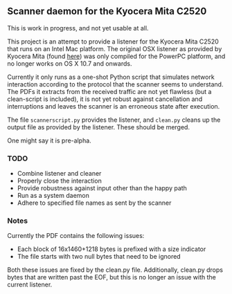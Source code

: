 ## Scanner daemon for the Kyocera Mita C2520

This is work in progress, and not yet usable at all.

This project is an attempt to provide a listener for the Kyocera Mita C2520 that runs on an Intel Mac platform. The original OSX listener as provided by Kyocera Mita (found [here](http://www.kyoceradocumentsolutions.eu/index/service/dlc.false.driver.KMC2520._.EN.html)) was only compiled for the PowerPC platform, and no longer works on OS X 10.7 and onwards.

Currently it only runs as a one-shot Python script that simulates network interaction according to the protocol that the scanner seems to understand. The PDFs it extracts from the received traffic are not yet flawless (but a clean-script is included), it is not yet robust against cancellation and interruptions and leaves the scanner is an erroneous state after execution.

The file `scannerscript.py` provides the listener, and `clean.py` cleans up the output file as provided by the listener. These should be merged.

One might say it is pre-alpha.

### TODO
* Combine listener and cleaner
* Properly close the interaction
* Provide robustness against input other than the happy path
* Run as a system daemon
* Adhere to specified file names as sent by the scanner

### Notes
Currently the PDF contains the following issues:

* Each block of 16x1460+1218 bytes is prefixed with a size indicator
* The file starts with two null bytes that need to be ignored

Both these issues are fixed by the clean.py file. Additionally, clean.py drops bytes that are written past the EOF, but this is no longer an issue with the current listener.